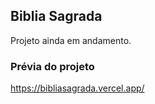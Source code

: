 ## Biblia Sagrada

Projeto ainda em andamento.

### Prévia do projeto

https://bibliasagrada.vercel.app/